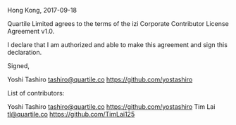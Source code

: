 Hong Kong, 2017-09-18

Quartile Limited agrees to the terms of the izi Corporate Contributor License Agreement v1.0.

I declare that I am authorized and able to make this agreement and sign this declaration.

Signed,

Yoshi Tashiro tashiro@quartile.co https://github.com/yostashiro

List of contributors:

Yoshi Tashiro tashiro@quartile.co https://github.com/yostashiro
Tim Lai tl@quartile.co https://github.com/TimLai125
